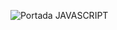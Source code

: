 
![Portada JAVASCRIPT](https://github.com/CodeSystem2022/Perricornios-Cuarto-Semestre/assets/92758405/37d210fa-74b8-4ce9-83c2-a3824562a338)
